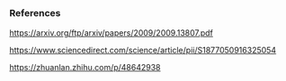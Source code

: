 ##


### References

https://arxiv.org/ftp/arxiv/papers/2009/2009.13807.pdf

https://www.sciencedirect.com/science/article/pii/S1877050916325054

https://zhuanlan.zhihu.com/p/48642938

